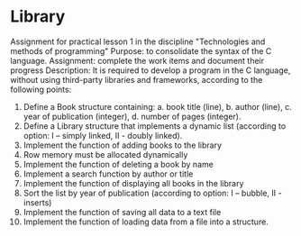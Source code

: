 # Library
Assignment for practical lesson 1
in the discipline "Technologies and methods of programming"
Purpose: to consolidate the syntax of the C language.
Assignment: complete the work items and document their progress
Description: 
It is required to develop a program in the C language, without using third-party libraries and frameworks, according to the following points:
1) Define a Book structure containing:
a. book title (line),
b. author (line),
c. year of publication (integer),
d. number of pages (integer).
2) Define a Library structure that implements a dynamic list (according to option: I – simply linked, II - doubly linked).
3) Implement the function of adding books to the library
4) Row memory must be allocated dynamically
5) Implement the function of deleting a book by name
6) Implement a search function by author or title
7) Implement the function of displaying all books in the library
8) Sort the list by year of publication (according to option: I – bubble, II - inserts)
9) Implement the function of saving all data to a text file
10) Implement the function of loading data from a file into a structure.
